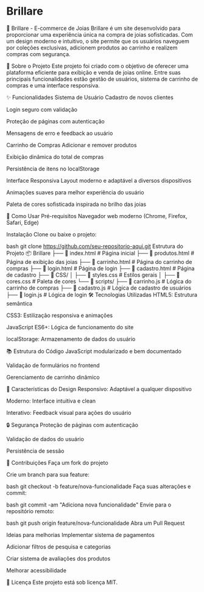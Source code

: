 # Brillare
💎 Brillare - E-commerce de Joias
Brillare é um site desenvolvido para proporcionar uma experiência única na compra de joias sofisticadas. Com um design moderno e intuitivo, o site permite que os usuários naveguem por coleções exclusivas, adicionem produtos ao carrinho e realizem compras com segurança.

🎯 Sobre o Projeto
Este projeto foi criado com o objetivo de oferecer uma plataforma eficiente para exibição e venda de joias online. Entre suas principais funcionalidades estão gestão de usuários, sistema de carrinho de compras e uma interface responsiva.

✨ Funcionalidades
Sistema de Usuário
Cadastro de novos clientes

Login seguro com validação

Proteção de páginas com autenticação

Mensagens de erro e feedback ao usuário

Carrinho de Compras
Adicionar e remover produtos

Exibição dinâmica do total de compras

Persistência de itens no localStorage

Interface Responsiva
Layout moderno e adaptável a diversos dispositivos

Animações suaves para melhor experiência do usuário

Paleta de cores sofisticada inspirada no brilho das joias

🚀 Como Usar
Pré-requisitos
Navegador web moderno (Chrome, Firefox, Safari, Edge)

Instalação
Clone ou baixe o projeto:

bash
git clone https://github.com/seu-repositorio-aqui.git
Estrutura do Projeto
📦 Brillare
├── 📄 index.html        # Página inicial
├── 📄 produtos.html     # Página de exibição das joias
├── 📄 carrinho.html     # Página do carrinho de compras
├── 📄 login.html        # Página de login
├── 📄 cadastro.html     # Página de cadastro
├── 📁 CSS/
│   ├── 📄 styles.css   # Estilos gerais
│   ├── 📄 cores.css    # Paleta de cores
└── 📁 scripts/
    ├── 📄 carrinho.js   # Lógica do carrinho de compras
    ├── 📄 cadastro.js   # Lógica de cadastro de usuários
    ├── 📄 login.js      # Lógica de login
🛠️ Tecnologias Utilizadas
HTML5: Estrutura semântica

CSS3: Estilização responsiva e animações

JavaScript ES6+: Lógica de funcionamento do site

localStorage: Armazenamento de dados do usuário

📚 Estrutura do Código
JavaScript modularizado e bem documentado

Validação de formulários no frontend

Gerenciamento de carrinho dinâmico

🎨 Características do Design
Responsivo: Adaptável a qualquer dispositivo

Moderno: Interface intuitiva e clean

Interativo: Feedback visual para ações do usuário

🔒 Segurança
Proteção de páginas com autenticação

Validação de dados do usuário

Persistência de sessão

🤝 Contribuições
Faça um fork do projeto

Crie um branch para sua feature:

bash
git checkout -b feature/nova-funcionalidade
Faça suas alterações e commit:

bash
git commit -am "Adiciona nova funcionalidade"
Envie para o repositório remoto:

bash
git push origin feature/nova-funcionalidade
Abra um Pull Request

Ideias para melhorias
Implementar sistema de pagamentos

Adicionar filtros de pesquisa e categorias

Criar sistema de avaliações dos produtos

Melhorar acessibilidade

📄 Licença
Este projeto está sob licença MIT.
